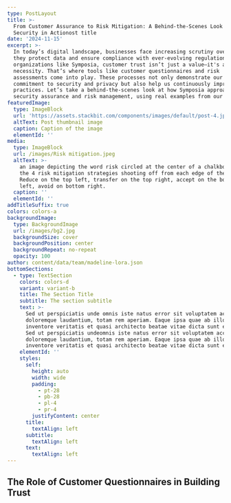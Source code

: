 ```yaml
---
type: PostLayout
title: >-
  From Customer Assurance to Risk Mitigation: A Behind-the-Scenes Look at
  Security in Actionost title
date: '2024-11-15'
excerpt: >-
  In today’s digital landscape, businesses face increasing scrutiny over how
  they protect data and ensure compliance with ever-evolving regulations. For
  organizations like Symposia, customer trust isn’t just a value—it's a
  necessity. That’s where tools like customer questionnaires and risk
  assessments come into play. These processes not only demonstrate our
  commitment to security and privacy but also help us continuously improve our
  practices. Let’s take a behind-the-scenes look at how Symposia approaches
  security assurance and risk management, using real examples from our work.
featuredImage:
  type: ImageBlock
  url: 'https://assets.stackbit.com/components/images/default/post-4.jpeg'
  altText: Post thumbnail image
  caption: Caption of the image
  elementId: ''
media:
  type: ImageBlock
  url: /images/Risk mitigation.jpeg
  altText: >-
    an image depicting the word risk circled at the center of a chalkboard, with
    the 4 risk mitigation strategies shooting off from each edge of the corner.
    Reduce on the top left, transfer on the top right, accept on the bottom
    left, avoid on bottom right. 
  caption: ''
  elementId: ''
addTitleSuffix: true
colors: colors-a
backgroundImage:
  type: BackgroundImage
  url: /images/bg2.jpg
  backgroundSize: cover
  backgroundPosition: center
  backgroundRepeat: no-repeat
  opacity: 100
author: content/data/team/madeline-lora.json
bottomSections:
  - type: TextSection
    colors: colors-d
    variant: variant-b
    title: The Section Title
    subtitle: The section subtitle
    text: >-
      Sed ut perspiciatis unde omnis iste natus error sit voluptatem accusantium
      doloremque laudantium, totam rem aperiam. Eaque ipsa quae ab illo
      inventore veritatis et quasi architecto beatae vitae dicta sunt explicabo.
      Sed ut perspiciatis undeomnis iste natus error sit voluptatem accusantium
      doloremque laudantium, totam rem aperiam. Eaque ipsa quae ab illo
      inventore veritatis et quasi architecto beatae vitae dicta sunt explicabo.
    elementId: ''
    styles:
      self:
        height: auto
        width: wide
        padding:
          - pt-28
          - pb-28
          - pl-4
          - pr-4
        justifyContent: center
      title:
        textAlign: left
      subtitle:
        textAlign: left
      text:
        textAlign: left
---
```

## The Role of Customer Questionnaires in Building Trust

